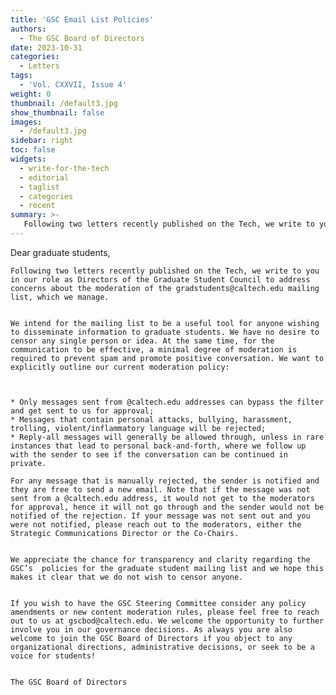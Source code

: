 ```yaml
---
title: 'GSC Email List Policies'
authors:
  - The GSC Board of Directors
date: 2023-10-31
categories:
  - Letters
tags:
  - 'Vol. CXXVII, Issue 4'
weight: 0
thumbnail: /default3.jpg
show_thumbnail: false
images:
  - /default3.jpg
sidebar: right
toc: false
widgets:
  - write-for-the-tech
  - editorial
  - taglist
  - categories
  - recent
summary: >-
   Following two letters recently published on the Tech, we write to you in our role as Directors of the Graduate Student Council to address concerns about the moderation of the gradstudents@caltech.edu mailing list, which we manage.
---
```

 Dear graduate students,


    Following two letters recently published on the Tech, we write to you in our role as Directors of the Graduate Student Council to address concerns about the moderation of the gradstudents@caltech.edu mailing list, which we manage.


    We intend for the mailing list to be a useful tool for anyone wishing to disseminate information to graduate students. We have no desire to censor any single person or idea. At the same time, for the communication to be effective, a minimal degree of moderation is required to prevent spam and promote positive conversation. We want to explicitly outline our current moderation policy:



    * Only messages sent from @caltech.edu addresses can bypass the filter and get sent to us for approval;
    * Messages that contain personal attacks, bullying, harassment, trolling, violent/inflammatory language will be rejected;
    * Reply-all messages will generally be allowed through, unless in rare instances that lead to personal back-and-forth, where we follow up with the sender to see if the conversation can be continued in private. 

    For any message that is manually rejected, the sender is notified and they are free to send a new email. Note that if the message was not sent from a @caltech.edu address, it would not get to the moderators for approval, hence it will not go through and the sender would not be notified of the rejection. If your message was not sent out and you were not notified, please reach out to the moderators, either the Strategic Communications Director or the Co-Chairs.


    We appreciate the chance for transparency and clarity regarding the GSC’s  policies for the graduate student mailing list and we hope this makes it clear that we do not wish to censor anyone.


    If you wish to have the GSC Steering Committee consider any policy amendments or new content moderation rules, please feel free to reach out to us at gscbod@caltech.edu. We welcome the opportunity to further involve you in our governance decisions. As always you are also welcome to join the GSC Board of Directors if you object to any organizational directions, administrative decisions, or seek to be a voice for students! 


    The GSC Board of Directors
